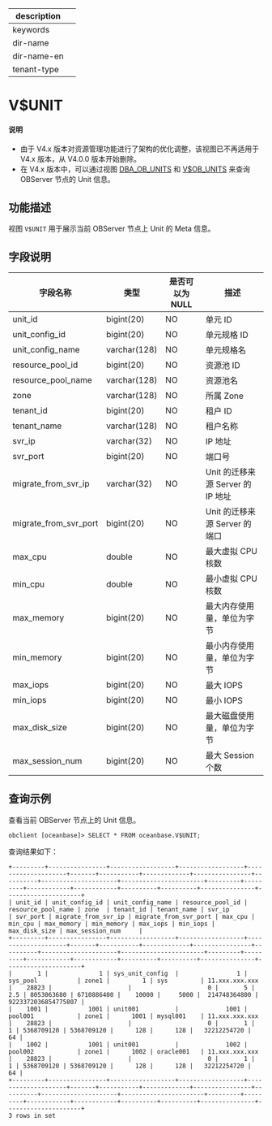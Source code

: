 |description||
|---|---|
|keywords||
|dir-name||
|dir-name-en||
|tenant-type||

# V$UNIT

<main id="notice" type='explain'>
<h4>说明</h4>
<ul>
<li>由于 V4.x 版本对资源管理功能进行了架构的优化调整，该视图已不再适用于 V4.x 版本，从 V4.0.0 版本开始删除。</li>
<li>在 V4.x 版本中，可以通过视图 <a href="../200.dictionary-view-of-sys-tenant/6100.oceanbase-dba_ob_units-of-sys-tenant.md">DBA_OB_UNITS</a> 和 <a href="1300.gv-ob_units-of-sys-tenant.md">V$OB_UNITS</a> 来查询 OBServer 节点的 Unit 信息。</li>
</ul>
</main>

## 功能描述

视图 `V$UNIT` 用于展示当前 OBServer 节点上 Unit 的 Meta 信息。

## 字段说明

|       **字段名称**        |    **类型**    | **是否可以为 NULL** |          **描述**           |
|-----------------------|--------------|----------------|---------------------------|
| unit_id               | bigint(20)   | NO             | 单元 ID                     |
| unit_config_id        | bigint(20)   | NO             | 单元规格 ID                   |
| unit_config_name      | varchar(128) | NO             | 单元规格名                     |
| resource_pool_id      | bigint(20)   | NO             | 资源池 ID                    |
| resource_pool_name    | varchar(128) | NO             | 资源池名                      |
| zone                  | varchar(128) | NO             | 所属 Zone                   |
| tenant_id             | bigint(20)   | NO             | 租户 ID                     |
| tenant_name           | varchar(128) | NO             | 租户名称                      |
| svr_ip                | varchar(32)  | NO             | IP 地址                     |
| svr_port              | bigint(20)   | NO             | 端口号                        |
| migrate_from_svr_ip   | varchar(32)  | NO             | Unit 的迁移来源 Server 的 IP 地址 |
| migrate_from_svr_port | bigint(20)   | NO             | Unit 的迁移来源 Server 的端口     |
| max_cpu               | double       | NO             | 最大虚拟 CPU 核数               |
| min_cpu               | double       | NO             | 最小虚拟 CPU 核数               |
| max_memory            | bigint(20)   | NO             | 最大内存使用量，单位为字节        |
| min_memory            | bigint(20)   | NO             | 最小内存使用量，单位为字节        |
| max_iops              | bigint(20)   | NO             | 最大 IOPS                   |
| min_iops              | bigint(20)   | NO             | 最小 IOPS                   |
| max_disk_size         | bigint(20)   | NO             | 最大磁盘使用量，单位为字节       |
| max_session_num       | bigint(20)   | NO             | 最大 Session 个数             |

## 查询示例

查看当前 OBServer 节点上的 Unit 信息。

```shell
obclient [oceanbase]> SELECT * FROM oceanbase.V$UNIT;
```

查询结果如下：

```shell
+---------+----------------+------------------+------------------+--------------------+-------+-----------+-------------+----------------+----------+---------------------+-----------------------+---------+---------+------------+------------+----------+----------+---------------+---------------------+
| unit_id | unit_config_id | unit_config_name | resource_pool_id | resource_pool_name | zone  | tenant_id | tenant_name | svr_ip         | svr_port | migrate_from_svr_ip | migrate_from_svr_port | max_cpu | min_cpu | max_memory | min_memory | max_iops | min_iops | max_disk_size | max_session_num     |
+---------+----------------+------------------+------------------+--------------------+-------+-----------+-------------+----------------+----------+---------------------+-----------------------+---------+---------+------------+------------+----------+----------+---------------+---------------------+
|       1 |              1 | sys_unit_config  |                1 | sys_pool           | zone1 |         1 | sys         | 11.xxx.xxx.xxx |    28823 |                     |                     0 |       5 |     2.5 | 8053063680 | 6710886400 |    10000 |     5000 |  214748364800 | 9223372036854775807 |
|    1001 |           1001 | unit001          |             1001 | pool001            | zone1 |      1001 | mysql001    | 11.xxx.xxx.xxx |    28823 |                     |                     0 |       1 |       1 | 5368709120 | 5368709120 |      128 |      128 |   32212254720 |                  64 |
|    1002 |           1001 | unit001          |             1002 | pool002            | zone1 |      1002 | oracle001   | 11.xxx.xxx.xxx |    28823 |                     |                     0 |       1 |       1 | 5368709120 | 5368709120 |      128 |      128 |   32212254720 |                  64 |
+---------+----------------+------------------+------------------+--------------------+-------+-----------+-------------+----------------+----------+---------------------+-----------------------+---------+---------+------------+------------+----------+----------+---------------+---------------------+
3 rows in set
```
